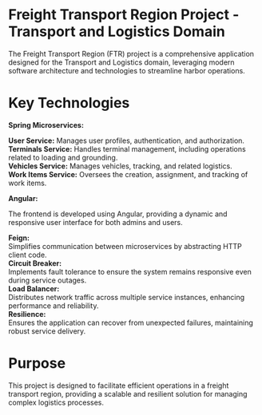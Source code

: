 # Freight Transport Region Project - Transport and Logistics Domain

The Freight Transport Region (FTR) project is a comprehensive application designed for the Transport and Logistics domain, leveraging modern software architecture and technologies to streamline harbor operations.

# Key Technologies

**Spring Microservices:**

**User Service:** Manages user profiles, authentication, and authorization.  
**Terminals Service:** Handles terminal management, including operations related to loading and grounding.  
**Vehicles Service:** Manages vehicles, tracking, and related logistics.  
**Work Items Service:** Oversees the creation, assignment, and tracking of work items.  

**Angular:**

The frontend is developed using Angular, providing a dynamic and responsive user interface for both admins and users.

**Feign:**  
Simplifies communication between microservices by abstracting HTTP client code.  
**Circuit Breaker:**  
Implements fault tolerance to ensure the system remains responsive even during service outages.  
**Load Balancer:**  
Distributes network traffic across multiple service instances, enhancing performance and reliability.  
**Resilience:**  
Ensures the application can recover from unexpected failures, maintaining robust service delivery.  

# Purpose

This project is designed to facilitate efficient operations in a freight transport region, providing a scalable and resilient solution for managing complex logistics processes.
